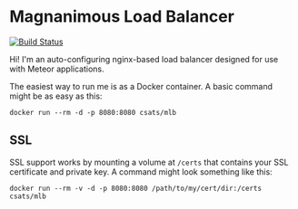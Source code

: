 Magnanimous Load Balancer
=========================

[![Build Status](https://travis-ci.org/csats/mlb.svg?branch=master)](https://travis-ci.org/csats/mlb)

Hi! I'm an auto-configuring nginx-based load balancer designed for use with Meteor applications.

The easiest way to run me is as a Docker container. A basic command might be as easy as this:

    docker run --rm -d -p 8080:8080 csats/mlb


SSL
---

SSL support works by mounting a volume at `/certs` that contains your SSL certificate and private
key. A command might look something like this:

    docker run --rm -v -d -p 8080:8080 /path/to/my/cert/dir:/certs csats/mlb

